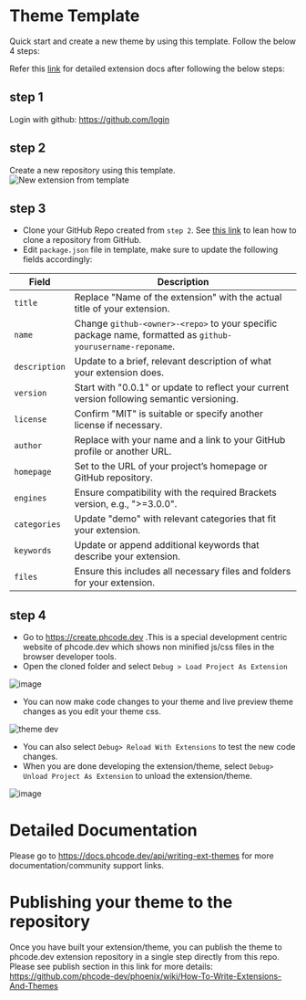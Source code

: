# Theme Template

Quick start and create a new theme by using this template. Follow the below 4 steps:

Refer this [link](https://docs.phcode.dev/api/writing-ext-themes) for detailed extension docs after following the below steps:

## step 1

Login with github: https://github.com/login

## step 2

Create a new repository using this template.
![New extension from template](https://user-images.githubusercontent.com/5336369/223931565-2708e516-a422-4e7b-9d89-9ac48c919c3d.gif)

## step 3

* Clone your GitHub Repo created from `step 2`. See [this link](https://docs.github.com/en/repositories/creating-and-managing-repositories/cloning-a-repository) to lean how to clone a repository from GitHub.
* Edit `package.json` file in template, make sure to update the following fields accordingly:

| Field       | Description                                                            |
|-------------|------------------------------------------------------------------------|
| `title`     | Replace "Name of the extension" with the actual title of your extension. |
| `name`      | Change `github-<owner>-<repo>` to your specific package name, formatted as `github-yourusername-reponame`. |
| `description` | Update to a brief, relevant description of what your extension does.  |
| `version`   | Start with "0.0.1" or update to reflect your current version following semantic versioning. |
| `license`   | Confirm "MIT" is suitable or specify another license if necessary.     |
| `author`    | Replace with your name and a link to your GitHub profile or another URL. |
| `homepage`  | Set to the URL of your project’s homepage or GitHub repository.        |
| `engines`   | Ensure compatibility with the required Brackets version, e.g., ">=3.0.0". |
| `categories`| Update "demo" with relevant categories that fit your extension.         |
| `keywords`  | Update or append additional keywords that describe your extension.    |
| `files`     | Ensure this includes all necessary files and folders for your extension. |


## step 4

* Go to https://create.phcode.dev .This is a special development centric website of phcode.dev which shows non minified js/css files in the browser developer tools.
* Open the cloned folder and select `Debug > Load Project As Extension`

![image](https://user-images.githubusercontent.com/5336369/224746152-0416a862-891a-4fe1-b9dd-09add25a6cc0.png)


* You can now make code changes to your theme and live preview theme changes as you edit your theme css.

![theme dev](https://user-images.githubusercontent.com/5336369/222974377-e3c04920-dd2b-4eab-be35-57df403ff249.gif)
* You can also select `Debug> Reload With Extensions` to test the new code changes.
* When you are done developing the extension/theme, select `Debug> Unload Project As Extension` to unload the extension/theme.

![image](https://user-images.githubusercontent.com/5336369/224747590-556dff1d-5b29-41c3-88a0-3ce72ab643d0.png)

# Detailed Documentation

Please go to https://docs.phcode.dev/api/writing-ext-themes for more documentation/community support links.

# Publishing your theme to the repository
Once you have built your extension/theme, you can publish the theme to phcode.dev extension repository in a single step directly from this repo.
Please see publish section in this link for more details: https://github.com/phcode-dev/phoenix/wiki/How-To-Write-Extensions-And-Themes